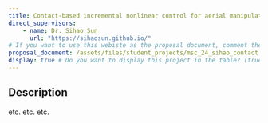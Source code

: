 ```yaml
---
title: Contact-based incremental nonlinear control for aerial manipulators
direct_supervisors: 
    - name: Dr. Sihao Sun 
      url: "https://sihaosun.github.io/"
# If you want to use this webiste as the proposal document, comment the proposal_document, just write in the body of the document with markdown
proposal_document: /assets/files/student_projects/msc_24_sihao_contact.pdf
display: true # Do you want to display this project in the table? (true/false)
---
```


<!-- # Title will be added automatically -->
<!-- Only add here if you didn't add a pdf proposal_document -->

## Description
etc. etc. etc.